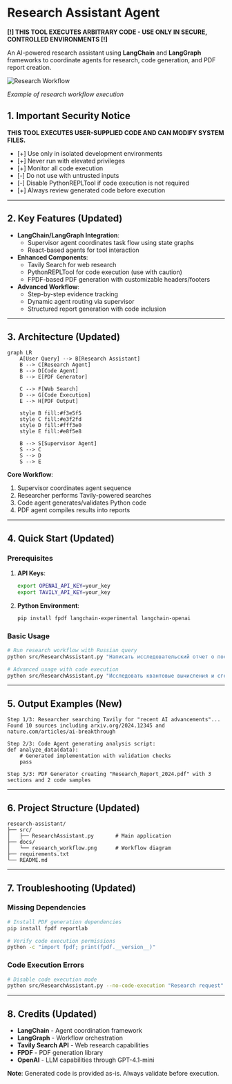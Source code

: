 # Research Assistant Agent

**[!] THIS TOOL EXECUTES ARBITRARY CODE - USE ONLY IN SECURE, CONTROLLED ENVIRONMENTS [!]**

An AI-powered research assistant using **LangChain** and **LangGraph** frameworks to coordinate agents for research, code generation, and PDF report creation.

![Research Workflow](docs/research_workflow.png)

*Example of research workflow execution*

## 1. Important Security Notice

**THIS TOOL EXECUTES USER-SUPPLIED CODE AND CAN MODIFY SYSTEM FILES.**

- [+] Use only in isolated development environments
- [+] Never run with elevated privileges
- [+] Monitor all code execution
- [-] Do not use with untrusted inputs
- [-] Disable PythonREPLTool if code execution is not required
- [+] Always review generated code before execution

---

## 2. Key Features (Updated)

- **LangChain/LangGraph Integration**:
  - Supervisor agent coordinates task flow using state graphs
  - React-based agents for tool interaction
- **Enhanced Components**:
  - Tavily Search for web research
  - PythonREPLTool for code execution (use with caution)
  - FPDF-based PDF generation with customizable headers/footers
- **Advanced Workflow**:
  - Step-by-step evidence tracking
  - Dynamic agent routing via supervisor
  - Structured report generation with code inclusion

---

## 3. Architecture (Updated)

```mermaid
graph LR
    A[User Query] --> B[Research Assistant]
    B --> C[Research Agent]
    B --> D[Code Agent]
    B --> E[PDF Generator]
    
    C --> F[Web Search]
    D --> G[Code Execution]
    E --> H[PDF Output]
    
    style B fill:#f3e5f5
    style C fill:#e3f2fd
    style D fill:#fff3e0
    style E fill:#e8f5e8
    
    B --> S[Supervisor Agent]
    S --> C
    S --> D
    S --> E
```

**Core Workflow**:
1. Supervisor coordinates agent sequence
2. Researcher performs Tavily-powered searches
3. Code agent generates/validates Python code
4. PDF agent compiles results into reports

---

## 4. Quick Start (Updated)

### Prerequisites

1. **API Keys**:
   ```bash
   export OPENAI_API_KEY=your_key
   export TAVILY_API_KEY=your_key
   ```

2. **Python Environment**:
   ```bash
   pip install fpdf langchain-experimental langchain-openai
   ```

### Basic Usage

```bash
# Run research workflow with Russian query
python src/ResearchAssistant.py "Написать исследовательский отчет о последних достижениях ИИ"

# Advanced usage with code execution
python src/ResearchAssistant.py "Исследовать квантовые вычисления и сгенерировать Python-код для симуляции"
```

---

## 5. Output Examples (New)

```text
Step 1/3: Researcher searching Tavily for "recent AI advancements"...
Found 10 sources including arxiv.org/2024.12345 and nature.com/articles/ai-breakthrough

Step 2/3: Code Agent generating analysis script:
def analyze_data(data):
    # Generated implementation with validation checks
    pass

Step 3/3: PDF Generator creating "Research_Report_2024.pdf" with 3 sections and 2 code samples
```

---

## 6. Project Structure (Updated)

```text
research-assistant/
├── src/
│   ├── ResearchAssistant.py       # Main application
├── docs/
│   └── research_workflow.png      # Workflow diagram
├── requirements.txt
└── README.md
```

---

## 7. Troubleshooting (Updated)

### Missing Dependencies

```bash
# Install PDF generation dependencies
pip install fpdf reportlab

# Verify code execution permissions
python -c "import fpdf; print(fpdf.__version__)"
```

### Code Execution Errors

```bash
# Disable code execution mode
python src/ResearchAssistant.py --no-code-execution "Research request"
```

---

## 8. Credits (Updated)

- **LangChain** - Agent coordination framework
- **LangGraph** - Workflow orchestration
- **Tavily Search API** - Web research capabilities
- **FPDF** - PDF generation library
- **OpenAI** - LLM capabilities through GPT-4.1-mini

**Note**: Generated code is provided as-is. Always validate before execution.
